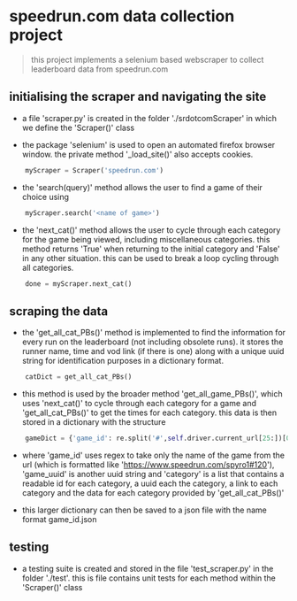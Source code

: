 # speedrun.com data collection project

> this project implements a selenium based webscraper to collect leaderboard data from speedrun.com

## initialising the scraper and navigating the site

- a file 'scraper.py' is created in the folder './srdotcomScraper' in which we define the 'Scraper()' class

- the package 'selenium' is used to open an automated firefox browser window. the private method '_load_site()' also accepts cookies.

```python
    myScraper = Scraper('speedrun.com')
```

- the 'search(query)' method allows the user to find a game of their choice using
  
```python
    myScraper.search('<name of game>')
```

- the 'next_cat()' method allows the user to cycle through each category for the game being viewed, including miscellaneous categories. this method returns 'True' when returning to the initial category and 'False' in any other situation. this can be used to break a loop cycling through all categories.

```python
    done = myScraper.next_cat()
```

## scraping the data

- the 'get_all_cat_PBs()' method is implemented to find the information for every run on the leaderboard (not including obsolete runs). it stores the runner name, time and vod link (if there is one) along with a unique uuid string for identification purposes in a dictionary format.

```python
    catDict = get_all_cat_PBs()
```

- this method is used by the broader method 'get_all_game_PBs()', which uses 'next_cat()' to cycle through each category for a game and 'get_all_cat_PBs()' to get the times for each category. this data is then stored in a dictionary with the structure

```python
    gameDict = {'game_id': re.split('#',self.driver.current_url[25:])[0], 'game_uuid': str(uuid.uuid4()), 'category': []}
```

- where 'game_id' uses regex to take only the name of the game from the url (which is formatted like 'https://www.speedrun.com/spyro1#120'), 'game_uuid' is another uuid string and 'category' is a list that contains a readable id for each category, a uuid each the category, a link to each category and the data for each category provided by 'get_all_cat_PBs()'

- this larger dictionary can then be saved to a json file with the name format game_id.json

## testing

- a testing suite is created and stored in the file 'test_scraper.py' in the folder './test'. this is file contains unit tests for each method within the 'Scraper()' class